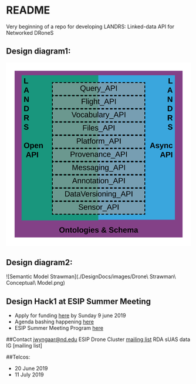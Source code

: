 # README
Very beginning of a repo for developing LANDRS: Linked-data API for Networked DRoneS

## Design diagram1:
![Concept](./DesignDocs/images/BlockDiagram_Prehack1.svg)

## Design diagram2:
![Semantic Model Strawman](./DesignDocs/images/Drone\ Strawman\ Conceptual\ Model.png)

## Design Hack1 at ESIP Summer Meeting
- Apply for funding [here](https://docs.google.com/forms/d/e/1FAIpQLScLsOjksanfSHAoUzZFRHltXHXV_7RDVHrYFeqr7W0zWl9BwQ/viewform) by Sunday 9 june 2019
- Agenda bashing happening [here]()
- ESIP Summer Meeting Program [here](https://2019esipsummermeeting.sched.com/)

##Contact
jwyngaar@nd.edu
ESIP Drone Cluster [mailing list]()
RDA sUAS data IG [mailing list]


##Telcos:
- 20 June 2019
- 11 July 2019

